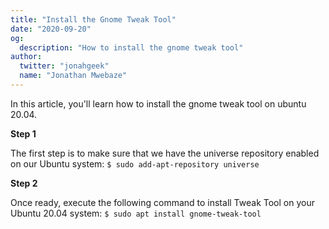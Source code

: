 ```yaml
---
title: "Install the Gnome Tweak Tool"
date: "2020-09-20"
og:
  description: "How to install the gnome tweak tool"
author:
  twitter: "jonahgeek"
  name: "Jonathan Mwebaze"
---
```


In this article, you'll learn how to install the gnome tweak tool on ubuntu 20.04.

**Step 1**

The first step is to make sure that we have the universe repository enabled on our Ubuntu system: `$ sudo add-apt-repository universe`

**Step 2**

Once ready, execute the following command to install Tweak Tool on your Ubuntu 20.04 system: `$ sudo apt install gnome-tweak-tool`
